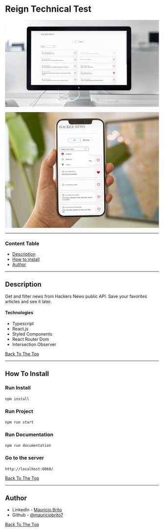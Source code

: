 # Reign Technical Test

![Reign APP desktop](./src/assets/img/mockup-desktop.jpg)

![Reign APP mobile](./src/assets/img/mockup-mobile.jpg)

---

### Content Table

- [Description](#description)
- [How to install](#how-to-install)
- [Author](#author)

---

## Description

Get and filter news from Hackers News public API. Save your favorites articles and see it later.

#### Technologies

- Typescript
- React.js
- Styled Components
- React Router Dom
- Intersection Observer

[Back To The Top](#reign-technical-test)

---

## How To Install

### Run Install

`npm install`

### Run Project

`npm run start`

### Run Documentation

`npm run documentation`

### Go to the server

`http://localhost:6060/`

[Back To The Top](#reign-technical-test)

---

## Author

- LinkedIn - [Mauricio Brito](https://www.linkedin.com/in/mauricio-brito-62b0a6140/)
- Github - [@mauriciobrito7](https://github.com/mauriciobrito7)

[Back To The Top](#reign-technical-test)
